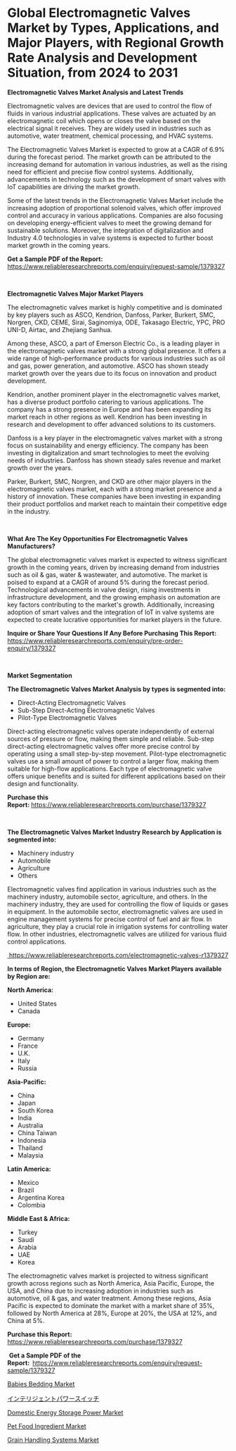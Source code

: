 <p><h1>Global Electromagnetic Valves Market by Types, Applications, and Major Players, with Regional Growth Rate Analysis and Development Situation, from 2024 to 2031</h1></p><p><strong>Electromagnetic Valves Market Analysis and Latest Trends</strong></p>
<p><p>Electromagnetic valves are devices that are used to control the flow of fluids in various industrial applications. These valves are actuated by an electromagnetic coil which opens or closes the valve based on the electrical signal it receives. They are widely used in industries such as automotive, water treatment, chemical processing, and HVAC systems.</p><p>The Electromagnetic Valves Market is expected to grow at a CAGR of 6.9% during the forecast period. The market growth can be attributed to the increasing demand for automation in various industries, as well as the rising need for efficient and precise flow control systems. Additionally, advancements in technology such as the development of smart valves with IoT capabilities are driving the market growth.</p><p>Some of the latest trends in the Electromagnetic Valves Market include the increasing adoption of proportional solenoid valves, which offer improved control and accuracy in various applications. Companies are also focusing on developing energy-efficient valves to meet the growing demand for sustainable solutions. Moreover, the integration of digitalization and Industry 4.0 technologies in valve systems is expected to further boost market growth in the coming years.</p></p>
<p><strong>Get a Sample PDF of the Report:&nbsp;</strong> <a href="https://www.reliableresearchreports.com/enquiry/request-sample/1379327">https://www.reliableresearchreports.com/enquiry/request-sample/1379327</a></p>
<p>&nbsp;</p>
<p><strong>Electromagnetic Valves Major Market Players</strong></p>
<p><p>The electromagnetic valves market is highly competitive and is dominated by key players such as ASCO, Kendrion, Danfoss, Parker, Burkert, SMC, Norgren, CKD, CEME, Sirai, Saginomiya, ODE, Takasago Electric, YPC, PRO UNI-D, Airtac, and Zhejiang Sanhua.</p><p>Among these, ASCO, a part of Emerson Electric Co., is a leading player in the electromagnetic valves market with a strong global presence. It offers a wide range of high-performance products for various industries such as oil and gas, power generation, and automotive. ASCO has shown steady market growth over the years due to its focus on innovation and product development.</p><p>Kendrion, another prominent player in the electromagnetic valves market, has a diverse product portfolio catering to various applications. The company has a strong presence in Europe and has been expanding its market reach in other regions as well. Kendrion has been investing in research and development to offer advanced solutions to its customers.</p><p>Danfoss is a key player in the electromagnetic valves market with a strong focus on sustainability and energy efficiency. The company has been investing in digitalization and smart technologies to meet the evolving needs of industries. Danfoss has shown steady sales revenue and market growth over the years.</p><p>Parker, Burkert, SMC, Norgren, and CKD are other major players in the electromagnetic valves market, each with a strong market presence and a history of innovation. These companies have been investing in expanding their product portfolios and market reach to maintain their competitive edge in the industry.</p></p>
<p>&nbsp;</p>
<p><strong>What Are The Key Opportunities For Electromagnetic Valves Manufacturers?</strong></p>
<p><p>The global electromagnetic valves market is expected to witness significant growth in the coming years, driven by increasing demand from industries such as oil & gas, water & wastewater, and automotive. The market is poised to expand at a CAGR of around 5% during the forecast period. Technological advancements in valve design, rising investments in infrastructure development, and the growing emphasis on automation are key factors contributing to the market's growth. Additionally, increasing adoption of smart valves and the integration of IoT in valve systems are expected to create lucrative opportunities for market players in the future.</p></p>
<p><strong>Inquire or Share Your Questions If Any Before Purchasing This Report:</strong> <a href="https://www.reliableresearchreports.com/enquiry/pre-order-enquiry/1379327">https://www.reliableresearchreports.com/enquiry/pre-order-enquiry/1379327</a></p>
<p>&nbsp;</p>
<p><strong>Market Segmentation</strong></p>
<p><strong>The Electromagnetic Valves Market Analysis by types is segmented into:</strong></p>
<p><ul><li>Direct-Acting Electromagnetic Valves</li><li>Sub-Step Direct-Acting Electromagnetic Valves</li><li>Pilot-Type Electromagnetic Valves</li></ul></p>
<p><p>Direct-acting electromagnetic valves operate independently of external sources of pressure or flow, making them simple and reliable. Sub-step direct-acting electromagnetic valves offer more precise control by operating using a small step-by-step movement. Pilot-type electromagnetic valves use a small amount of power to control a larger flow, making them suitable for high-flow applications. Each type of electromagnetic valve offers unique benefits and is suited for different applications based on their design and functionality.</p></p>
<p><strong>Purchase this Report:&nbsp;</strong><a href="https://www.reliableresearchreports.com/purchase/1379327">https://www.reliableresearchreports.com/purchase/1379327</a></p>
<p>&nbsp;</p>
<p><strong>The Electromagnetic Valves Market Industry Research by Application is segmented into:</strong></p>
<p><ul><li>Machinery industry</li><li>Automobile</li><li>Agriculture</li><li>Others</li></ul></p>
<p><p>Electromagnetic valves find application in various industries such as the machinery industry, automobile sector, agriculture, and others. In the machinery industry, they are used for controlling the flow of liquids or gases in equipment. In the automobile sector, electromagnetic valves are used in engine management systems for precise control of fuel and air flow. In agriculture, they play a crucial role in irrigation systems for controlling water flow. In other industries, electromagnetic valves are utilized for various fluid control applications.</p></p>
<p><a href="https://www.reliableresearchreports.com/electromagnetic-valves-r1379327">&nbsp;https://www.reliableresearchreports.com/electromagnetic-valves-r1379327</a></p>
<p><strong>In terms of Region, the Electromagnetic Valves Market Players available by Region are:</strong></p>
<p>
    <p> <strong> North America: </strong>
        <ul>
            <li>United States</li>
            <li>Canada</li>
        </ul>
        </p> 
    <p> <strong> Europe: </strong>
        <ul>
            <li>Germany</li>
            <li>France</li>
            <li>U.K.</li>
            <li>Italy</li>
            <li>Russia</li>
        </ul>
        </p> 
    <p> <strong> Asia-Pacific: </strong>
        <ul>
            <li>China</li>
            <li>Japan</li>
            <li>South Korea</li>
            <li>India</li>
            <li>Australia</li>
            <li>China Taiwan</li>
            <li>Indonesia</li>
            <li>Thailand</li>
            <li>Malaysia</li>
        </ul>
        </p> 
    <p> <strong> Latin America: </strong>
        <ul>
            <li>Mexico</li>
            <li>Brazil</li>
            <li>Argentina Korea</li>
            <li>Colombia</li>
        </ul>
        </p> 
    <p> <strong> Middle East & Africa: </strong>
        <ul>
            <li>Turkey</li>
            <li>Saudi</li>
            <li>Arabia</li>
            <li>UAE</li>
            <li>Korea</li>
        </ul>
    </p>
    </p>
<p><p>The electromagnetic valves market is projected to witness significant growth across regions such as North America, Asia Pacific, Europe, the USA, and China due to increasing adoption in industries such as automotive, oil & gas, and water treatment. Among these regions, Asia Pacific is expected to dominate the market with a market share of 35%, followed by North America at 28%, Europe at 20%, the USA at 12%, and China at 5%.</p></p>
<p><strong>Purchase this Report: </strong><a href="https://www.reliableresearchreports.com/purchase/1379327">https://www.reliableresearchreports.com/purchase/1379327</a></p>
<p>&nbsp;<strong>Get a Sample PDF of the Report:&nbsp;&nbsp;</strong><a href="https://www.reliableresearchreports.com/enquiry/request-sample/1379327">https://www.reliableresearchreports.com/enquiry/request-sample/1379327</a></p>
<p><strong></strong></p>
<p><p><a href="https://www.linkedin.com/pulse/babies-bedding-market-size-trends-complete-industry-fpiuc?trackingId=I6PWo2%2FBo293UI9Mux%2FIYg%3D%3D">Babies Bedding Market</a></p><p><a href="https://github.com/hardee896/Market-Research-Report-List-1/blob/main/360287535477.md">インテリジェントパワースイッチ</a></p><p><a href="https://www.linkedin.com/pulse/domestic-energy-storage-power-market-trends-analysis-forecasted-die3c?trackingId=OtMdbGZLST%2BClIfHCBdMWQ%3D%3D">Domestic Energy Storage Power Market</a></p><p><a href="https://issuu.com/reportprime-2/docs/pet-food-ingredient-market-size-2030.pptx">Pet Food Ingredient Market</a></p><p><a href="https://github.com/yemakinde/Market-Research-Report-List-2/blob/main/grain-handling-systems-market.md">Grain Handling Systems Market</a></p></p>